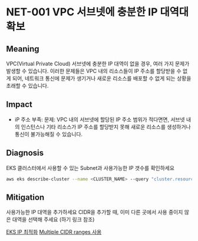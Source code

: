 # NET-001 VPC 서브넷에 충분한 IP 대역대 확보

## Meaning
VPC(Virtual Private Cloud) 서브넷에 충분한 IP 대역이 없을 경우, 여러 가지 문제가 발생할 수 있습니다. 이러한 문제들은 VPC 내의 리소스들이 IP 주소를 할당받을 수 없게 되어, 네트워크 통신에 문제가 생기거나 새로운 리소스를 배포할 수 없게 되는 상황을 초래할 수 있습니다.

## Impact
- iP 주소 부족: 문제: VPC 내의 서브넷에 할당된 IP 주소 범위가 적다면면, 서브넷 내의 인스턴스나 기타 리소스가 IP 주소를 할당받지 못해 새로운 리소스를 생성하거나 통신이 불가능해질 수 있습니다.

## Diagnosis
EKS 클러스터에서 사용할 수 있는 Subnet과 사용가능한 IP 갯수를 확인하세요

```bash
aws eks describe-cluster --name <CLUSTER_NAME> --query "cluster.resourcesVpcConfig.subnetIds" --output text | tr '\t' '\n' | xargs aws ec2 describe-subnets --subnet-ids | jq -r '.Subnets[] | [.SubnetId, .CidrBlock, .AvailableIpAddressCount] | @tsv' | column -t -s $'\t' -N "Name, CIDR Block, Available IPs"
```

## Mitigation
사용가능한 IP 대역을 추가하세요
CIDR을 추가할 때, 이미 다른 곳에서 사용 중이지 않은 대역을 선택해 주세요 (하기 링크 참조)

[EKS IP 최적화](https://docs.aws.amazon.com/eks/latest/best-practices/ip-opt.html)
[Multiple CIDR ranges 사용](https://repost.aws/knowledge-center/eks-multiple-cidr-ranges)
